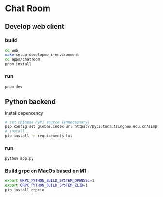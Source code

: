 # Chat Room

## Develop web client
### build
```bash
cd web
make setup-development-environment
cd apps/chatroom
pnpm install 
```
### run
```bash
pnpm dev 
```

## Python backend
Install dependency
```bash
# set chinese PyPI source (unnecessary)
pip config set global.index-url https://pypi.tuna.tsinghua.edu.cn/simple/
# install
pip install -r requirements.txt
```
### run
```bash
python app.py
```

### Build grpc on MacOs based on M1
```bash
export GRPC_PYTHON_BUILD_SYSTEM_OPENSSL=1
export GRPC_PYTHON_BUILD_SYSTEM_ZLIB=1
pip install grpcio
```
